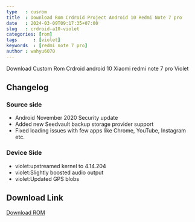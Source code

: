```yaml
---
type   : cusrom
title  : Download Rom Crdroid Project Android 10 Redmi Note 7 pro
date   : 2024-03-09T09:17:35+07:00
slug   : crdroid-a10-violet
categories: [rom]
tags      : [violet]
keywords  : [redmi note 7 pro]
author : wahyu6070
---
```


Download Custom Rom Crdroid android 10 Xiaomi redmi note 7 pro Violet

## Changelog
### Source side
- Android November 2020 Security update
- Added new Seedvault backup storage provider support
- Fixed loading issues with few apps like Chrome, YouTube, Instagram etc.
### Device Side
- violet:upstreamed kernel to 4.14.204
- violet:Slightly boosted audio output
- violet:Updated GPS blobs

## Download Link
[Download ROM](https://sourceforge.net/projects/crdroid/files/violet/6.x/crDroidAndroid-10.0-20201110-violet-v6.12.zip/download)


